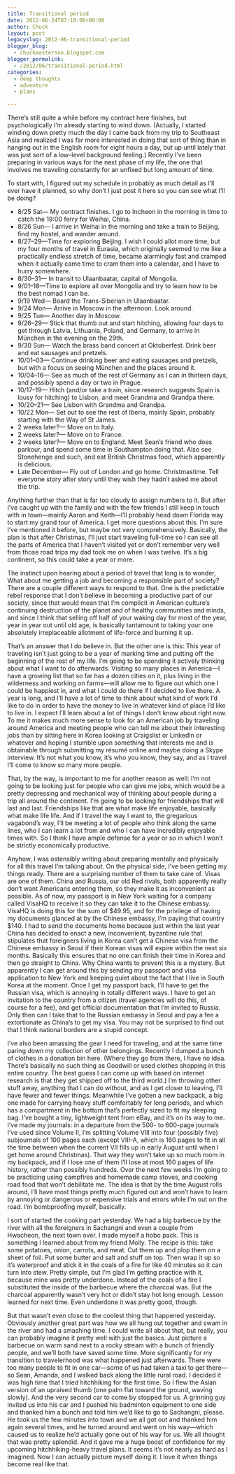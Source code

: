```yaml
---
title: Transitional period
date: 2012-06-24T07:10:00+00:00
author: Chuck
layout: post
legacyslug: 2012-06-transitional-period
blogger_blog:
  - chuckmasterson.blogspot.com
blogger_permalink:
  - /2012/06/transitional-period.html
categories:
  - deep thoughts
  - adventure
  - plans

---
```

There’s still quite a while before my contract here finishes, but
psychologically I’m already starting to wind down. (Actually, I started
winding down pretty much the day I came back from my trip to Southeast Asia and
realized I was far more interested in doing that sort of thing than in hanging
out in the English room for eight hours a day, but up until lately that was
just sort of a low-level background feeling.) Recently I’ve been
preparing in various ways for the next phase of my life, the one that involves
me traveling constantly for an unfixed but long amount of time.

To start with, I figured out my schedule in probably as much detail as
I’ll ever have it planned, so why don’t I just post it here so you
can see what I’ll be doing?

  * 8/25 Sat— My contract finishes. I go to Incheon in the morning in time to
    catch the 19:00 ferry for Weihai, China.&nbsp;
  * 8/26 Sun— I arrive in Weihai in the morning and take a train to Beijing,
    find my hostel, and wander around.
  * 8/27–29—Time for exploring Beijing. I wish I could allot more time, but my
    four months of travel in Eurasia, which originally seemed to me like a
    practically endless stretch of time, became alarmingly fast and cramped
    when it actually came time to cram them into a calendar, and I have to
    hurry somewhere.
  * 8/30–31— In transit to Ulaanbaatar, capital of Mongolia.&nbsp;
  * 9/01–18—Time to explore all over Mongolia and try to learn how to be the
    best nomad I can be.
  * 9/19 Wed— Board the Trans-Siberian in Ulaanbaatar.&nbsp;
  * 9/24 Mon— Arrive in Moscow in the afternoon. Look around.
  * 9/25 Tue— Another day in Moscow.
  * 9/26–29— Stick that thumb out and start hitching, allowing four days to get
    through Latvia, Lithuania, Poland, and Germany, to arrive in München in the
    evening on the 29th.
  * 9/30 Sun— Watch the brass band concert at Oktoberfest. Drink beer and eat
    sausages and pretzels.
  * 10/01–03— Continue drinking beer and eating sausages and pretzels, but with
    a focus on seeing München and the places around it.&nbsp;
  * 10/04–16— See as much of the rest of Germany as I can in thirteen days, and
    possibly spend a day or two in Prague.
  * 10/17–19— Hitch (and/or take a train, since research suggests Spain is
    lousy for hitching) to Lisbon, and meet Grandma and Grandpa there.&nbsp;
  * 10/20–21— See Lisbon with Grandma and Grandpa.
  * 10/22 Mon— Set out to see the rest of Iberia, mainly Spain, probably
    starting with the Way of St James.&nbsp;
  * 2 weeks later?— Move on to Italy.
  * 2 weeks later?— Move on to France.
  * 2 weeks later?— Move on to England. Meet Sean’s friend who does
    parkour, and spend some time in Southampton doing that. Also see Stonehenge
    and such, and eat British Christmas food, which apparently is delicious.
  * Late December— Fly out of London and go home. Christmastime. Tell everyone
    story after story until they wish they hadn’t asked me about the
    trip.&nbsp;


Anything further than that is far too cloudy to assign numbers to it. But after
I’ve caught up with the family and with the few friends I still keep in
touch with in town—mainly Aaron and Keith—I’ll probably head down Florida
way to start my grand tour of America. I get more questions about this.
I’m sure I’ve mentioned it before, but maybe not very
comprehensively. Basically, the plan is that after Christmas, I’ll just
start traveling full-time so I can see all the parts of America that I
haven’t visited yet or don’t remember very well from those road
trips my dad took me on when I was twelve. It’s a big continent, so this
could take a year or more.

The instinct upon hearing about a period of travel that long is to wonder, What
about me getting a job and becoming a responsible part of society? There are a
couple different ways to respond to that. One is the predictable rebel response
that I don’t believe in becoming a productive part of our society, since
that would mean that I’m complicit in American culture’s continuing
destruction of the planet and of healthy communities and minds, and since I
think that selling off half of your waking day for most of the year, year in
year out until old age, is basically tantamount to taking your one absolutely
irreplaceable allotment of life-force and burning it up.

That’s an answer that I do believe in. But the other one is this: This
year of traveling isn’t just going to be a year of marking time and
putting off the beginning of the rest of my life. I’m going to be
spending it actively thinking about what I want to do afterwards. Visiting so
many places in America—I have a growing list that so far has a dozen cities on
it, plus living in the wilderness and working on farms—will allow me to figure
out which one I could be happiest in, and what I could do there if I decided to
live there. A year is long, and I’ll have a lot of time to think about
what kind of work I’d like to do in order to have the money to live in
whatever kind of place I’d like to live in. I expect I’ll learn
about a lot of things I don’t know about right now. To me it makes much
more sense to look for an American job by traveling around America and meeting
people who can tell me about their interesting jobs than by sitting here in
Korea looking at Craigslist or LinkedIn or whatever and hoping I stumble upon
something that interests me and is obtainable through submitting my résumé
online and maybe doing a Skype interview. It’s not what you know,
it’s who you know, they say, and as I travel I’ll come to know so
many more people.

That, by the way, is important to me for another reason as well: I’m not
going to be looking just for people who can give me jobs, which would be a
pretty depressing and mechanical way of thinking about people during a trip all
around the continent. I’m going to be looking for friendships that will
last and last. Friendships like that are what make life enjoyable, basically
what make life life. And if I travel the way I want to, the gregarious
vagabond’s way, I’ll be meeting a lot of people who think along the
same lines, who I can learn a lot from and who I can have incredibly enjoyable
times with. So I think I have ample defense for a year or so in which I
won’t be strictly economically productive.

Anyhow, I was ostensibly writing about preparing mentally and physically for
all this travel I’m talking about. On the physical side, I’ve been
getting my things ready. There are a surprising number of them to take care of.
Visas are one of them. China and Russia, our old Red rivals, both apparently
really don’t want Americans entering them, so they make it as
inconvenient as possible. As of now, my passport is in New York waiting for a
company called VisaHQ to receive it so they can take it to the Chinese embassy.
VisaHQ is doing this for the sum of $49.95, and for the privilege of having my
documents glanced at by the Chinese embassy, I’m paying that country
$140. I had to send the documents home because just within the last year China
has decided to enact a new, inconvenient, byzantine rule that stipulates that
foreigners living in Korea can’t get a Chinese visa from the Chinese
embassy in Seoul if their Korean visas will expire within the next six months.
Basically this ensures that no one can finish their time in Korea and then go
straight to China. Why China wants to prevent this is a mystery. But apparently
I can get around this by sending my passport and visa application to New York
and keeping quiet about the fact that I live in South Korea at the moment. Once
I get my passport back, I’ll have to get the Russian visa, which is
annoying in totally different ways. I have to get an invitation to the country
from a citizen (travel agencies will do this, of course for a fee), and get
official documentation that I’m invited to Russia. Only then can I take
that to the Russian embassy in Seoul and pay a fee a extortionate as
China’s to get my visa. You may not be surprised to find out that I think
national borders are a stupid concept.

I’ve also been amassing the gear I need for traveling, and at the same
time paring down my collection of other belongings. Recently I dumped a bunch
of clothes in a donation bin here. (Where they go from there, I have no idea.
There’s basically no such thing as Goodwill or used clothes shopping in
this entire country. The best guess I can come up with based on internet
research is that they get shipped off to the third world.) I’m throwing
other stuff away, anything that I can do without, and as I get closer to
leaving, I’ll have fewer and fewer things. Meanwhile I’ve gotten a
new backpack, a big one made for carrying heavy stuff comfortably for long
periods, and which has a compartment in the bottom that’s perfectly sized
to fit my sleeping bag. I’ve bought a tiny, lightweight tent from eBay,
and it’s on its way to me. I’ve made my journals: in a departure
from the 500- to 600-page journals I’ve used since Volume II, I’m
splitting Volume VIII into four (possibly five) subjournals of 100 pages each
(except VIII-A, which is 160 pages to fit in all the time between when the
current VII fills up in early August until when I get home around Christmas).
That way they won’t take up so much room in my backpack, and if I lose
one of them I’ll lose at most 160 pages of life history, rather than
possibly hundreds. Over the next few weeks I’m going to be practicing
using campfires and homemade camp stoves, and cooking road food that
won’t debilitate me. The idea is that by the time August rolls around,
I’ll have most things pretty much figured out and won’t have to
learn by annoying or dangerous or expensive trials and errors while I’m
out on the road. I’m bombproofing myself, basically.

I sort of started the cooking part yesterday. We had a big barbecue by the
river with all the foreigners in Sachangni and even a couple from Hwacheon, the
next town over. I made myself a hobo pack. This is something I learned about
from my friend Molly. The recipe is this: take some potatoes, onion, carrots,
and meat. Cut them up and plop them on a sheet of foil. Put some butter and
salt and stuff on top. Then wrap it up so it’s waterproof and stick it in
the coals of a fire for like 40 minutes so it can turn into stew. Pretty
simple, but I’m glad I’m getting practice with it, because mine was
pretty underdone. Instead of the coals of a fire I substituted the inside of
the barbecue where the charcoal was. But the charcoal apparently wasn’t
very hot or didn’t stay hot long enough. Lesson learned for next time.
Even underdone it was pretty good, though.

But that wasn’t even close to the coolest thing that happened yesterday.
Obviously another great part was how we all hung out together and swam in the
river and had a smashing time. I could write all about that, but really, you
can probably imagine it pretty well with just the basics. Just picture a
barbecue on warm sand next to a rocky stream with a bunch of friendly people,
and we’ll both have saved some time. More significantly for my transition
to travelerhood was what happened just afterwards. There were too many people
to fit in one car—some of us had taken a taxi to get there—so Sean, Amanda, and
I walked back along the little rural road. I decided it was high time that I
tried hitchhiking for the first time. So I flew the Asian version of an
upraised thumb (one palm flat toward the ground, waving slowly). And the very
second car to come by stopped for us. A grinning guy invited us into his car
and I pushed his badminton equipment to one side and thanked him a bunch and
told him we’d like to go to Sachangni, please. He took us the few minutes
into town and we all got out and thanked him again several times, and he turned
around and went on his way—which caused us to realize he’d actually gone
out of his way for us. We all thought that was pretty splendid. And it gave me
a huge boost of confidence for my upcoming hitchhiking-heavy travel plans. It
seems it’s not nearly as hard as I imagined. Now I can actually picture
myself doing it. I love it when things become real like that.
